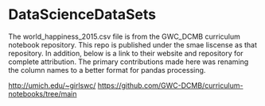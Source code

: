 # DataScienceDataSets

The world_happiness_2015.csv file is from the GWC_DCMB curriculum notebook repository. This repo is published under the smae liscense as that repository. In addition, below is a link to their website and repository for complete attribution. The primary contributions made here was renaming the column names to a better format for pandas processing. 

http://umich.edu/~girlswc/
https://github.com/GWC-DCMB/curriculum-notebooks/tree/main
